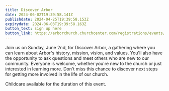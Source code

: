 ```yaml
---
title: Discover Arbor
date: 2024-06-02T19:39:58.141Z
publishdate: 2024-04-25T19:39:58.153Z
expirydate: 2024-06-03T19:39:58.163Z
button_text: sign up here
button_link: https://arborchurch.churchcenter.com/registrations/events/2225655
---
```

Join us on Sunday, June 2nd, for Discover Arbor, a gathering where you can learn about Arbor's history, mission, vision, and values. You'll also have the opportunity to ask questions and meet others who are new to our community. Everyone is welcome, whether you're new to the church or just interested in learning more. Don't miss this chance to discover next steps for getting more involved in the life of our church.

Childcare available for the duration of this event.